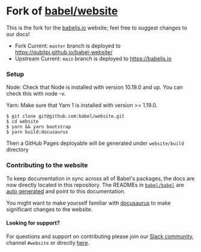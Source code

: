 # Fork of [babel/website](https://babeljs.io)

This is the fork for the [babeljs.io](https://babeljs.io) website; feel free to suggest changes to our docs!

- Fork Current: `master` branch is deployed to https://qubitpi.github.io/babel-website/
- Upstream Current: `main` branch is deployed to https://babeljs.io

### Setup

Node: Check that Node is installed with version 10.19.0 and up. You can check this with node -v.

Yarn: Make sure that Yarn 1 is installed with version >= 1.19.0.

```shell title="Shell"
$ git clone git@github.com:babel/website.git
$ cd website
$ yarn && yarn bootstrap
$ yarn build:docusaurus
```

Then a GitHub Pages deployable will be generated under `website/build` directory

### Contributing to the website

To keep documentation in sync across all of Babel's packages, the docs are now directly located in this repository. The READMEs in [`babel/babel`](https://github.com/babel/babel) are [auto generated](https://github.com/babel/babel/blob/main/scripts/generators/readmes.js) and point to this documentation.

You might want to make yourself familiar with [docusaurus](https://docusaurus.io/docs/en/installation) to make significant changes to the website.

#### Looking for support?

For questions and support on contributing please join our [Slack community](https://slack.babeljs.io/), channel `#website` or directly [here](https://babeljs.slack.com/messages/website).
